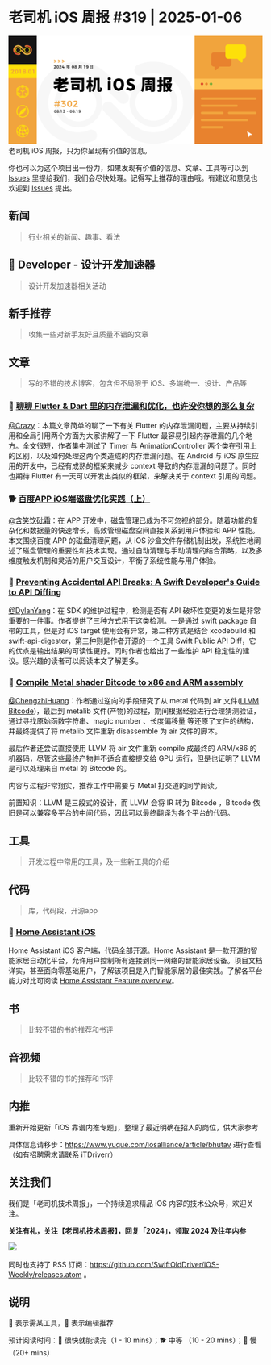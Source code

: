 # 老司机 iOS 周报 #319 | 2025-01-06

![ios-weekly](https://github.com/SwiftOldDriver/iOS-Weekly/blob/master/assets/weekly-header/302.jpg?raw=true)
老司机 iOS 周报，只为你呈现有价值的信息。

你也可以为这个项目出一份力，如果发现有价值的信息、文章、工具等可以到 [Issues](https://github.com/SwiftOldDriver/iOS-Weekly/issues) 里提给我们，我们会尽快处理。记得写上推荐的理由哦。有建议和意见也欢迎到 [Issues](https://github.com/SwiftOldDriver/iOS-Weekly/issues) 提出。

## 新闻

> 行业相关的新闻、趣事、看法

##  Developer - 设计开发加速器

> 设计开发加速器相关活动

## 新手推荐

> 收集一些对新手友好且质量不错的文章

## 文章

> 写的不错的技术博客，包含但不局限于 iOS、多端统一、设计、产品等

### 🐎 [聊聊 Flutter & Dart 里的内存泄漏和优化，也许没你想的那么复杂](https://mp.weixin.qq.com/s/_88yMWWkLI6fFPHhqMdc2w)

[@Crazy](https://github.com/jiyan135960)：本篇文章简单的聊了一下有关 Flutter 的内存泄漏问题，主要从持续引用和全局引用两个方面为大家讲解了一下 Flutter 最容易引起内存泄漏的几个地方。全文很短，作者集中测试了 Timer 与 AnimationController 两个类在引用上的区别，以及如何处理这两个类造成的内存泄漏问题。在 Android 与 iOS 原生应用的开发中，已经有成熟的框架来减少 context 导致的内存泄漏的问题了。同时也期待 Flutter 有一天可以开发出类似的框架，来解决关于 context 引用的问题。

### 🐕 [百度APP iOS端磁盘优化实践（上）](https://mp.weixin.qq.com/s/YNd8-NKVdql3pRNImwxyTA)

[@含笑饮砒霜](https://weibo.com/chinafishnews/)：在 APP 开发中，磁盘管理已成为不可忽视的部分。随着功能的复杂化和数据量的快速增长，高效管理磁盘空间直接关系到用户体验和 APP 性能。本文围绕百度 APP 的磁盘清理问题，从 iOS 沙盒文件存储机制出发，系统性地阐述了磁盘管理的重要性和技术实现。通过自动清理与手动清理的结合策略，以及多维度触发机制和灵活的用户交互设计，平衡了系统性能与用户体验。

### 🐎 [Preventing Accidental API Breaks: A Swift Developer's Guide to API Diffing](https://www.adyen.com/knowledge-hub/swift-api-diff)

[@DylanYang](https://github.com/Dylan19Yang)：在 SDK 的维护过程中，检测是否有 API 破坏性变更的发生是非常重要的一件事。作者提供了三种方式用于这类检测。一是通过 swift package 自带的工具，但是对 iOS target 使用会有异常，第二种方式是结合 xcodebuild 和 swift-api-digester，第三种则是作者开源的一个工具 Swift Public API Diff，它的优点是输出结果的可读性更好。同时作者也给出了一些维护 API 稳定性的建议。感兴趣的读者可以阅读本文了解更多。

### 🐢 [Compile Metal shader Bitcode to x86 and ARM assembly](https://worthdoingbadly.com/metalbitcode/)

[@ChengzhiHuang](https://www.github.com/ChengzhiHuang)：作者通过逆向的手段研究了从 metal 代码到 air 文件([LLVM Bitcode](https://llvm.org/docs/BitCodeFormat.html))，最后到 metalib 文件(产物)的过程，期间根据经验进行合理猜测验证，通过寻找原始函数字符串、magic number 、长度偏移量 等还原了文件的结构，并最终提供了将 metalib 文件重新 disassemble 为 air 文件的脚本。

最后作者还尝试直接使用 LLVM 将 air 文件重新 compile 成最终的 ARM/x86 的机器码，尽管这些最终产物并不适合直接提交给 GPU 运行，但是也证明了 LLVM 是可以处理来自 metal 的 Bitcode 的。

内容与过程非常翔实，推荐工作中需要与 Metal 打交道的同学阅读。

前置知识：LLVM 是三段式的设计，而 LLVM 会将 IR 转为 Bitcode ，Bitcode 依旧是可以兼容多平台的中间代码，因此可以最终翻译为各个平台的代码。

## 工具

> 开发过程中常用的工具，及一些新工具的介绍

## 代码

> 库，代码段，开源app

### 🐢 [Home Assistant iOS](https://github.com/home-assistant/iOS)

Home Assistant iOS 客户端，代码全部开源。Home Assistant 是一款开源的智能家居自动化平台，允许用户控制所有连接到同一网络的智能家居设备。项目文档详实，甚至面向零基础用户，了解该项目是入门智能家居的最佳实践。了解各平台能力对比可阅读 [Home Assistant Feature overview](https://companion.home-assistant.io/docs/core/)。

## 书

> 比较不错的书的推荐和书评

## 音视频

> 比较不错的书的推荐和书评

## 内推

重新开始更新「iOS 靠谱内推专题」，整理了最近明确在招人的岗位，供大家参考

具体信息请移步：https://www.yuque.com/iosalliance/article/bhutav 进行查看（如有招聘需求请联系 iTDriverr）

## 关注我们

我们是「老司机技术周报」，一个持续追求精品 iOS 内容的技术公众号，欢迎关注。

**关注有礼，关注【老司机技术周报】，回复「2024」，领取 2024 及往年内参**

![](https://github.com/SwiftOldDriver/iOS-Weekly/blob/master/assets/qrcode_for_wechat.jpg?raw=true)

同时也支持了 RSS 订阅：https://github.com/SwiftOldDriver/iOS-Weekly/releases.atom 。

## 说明

🚧 表示需某工具，🌟 表示编辑推荐

预计阅读时间：🐎 很快就能读完（1 - 10 mins）；🐕 中等 （10 - 20 mins）；🐢 慢（20+ mins）
